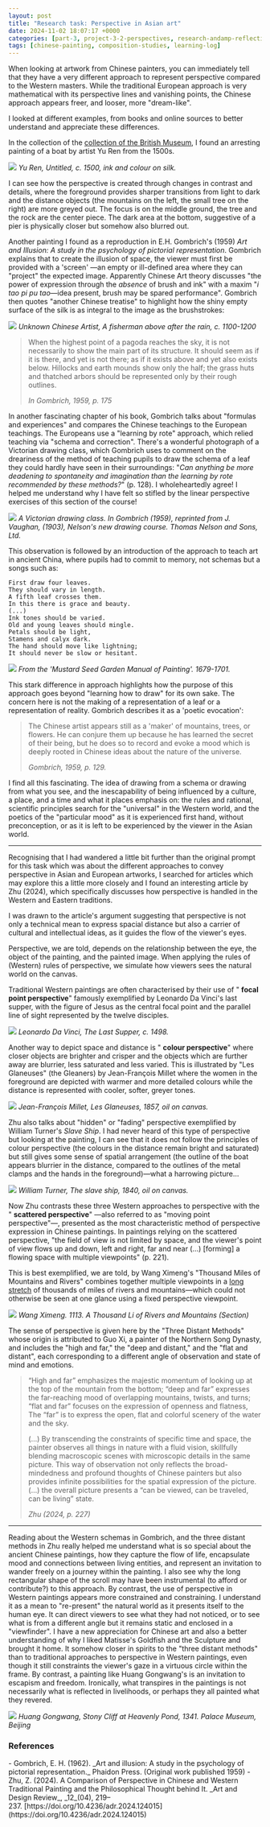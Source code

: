 ```yaml
---
layout: post
title: "Research task: Perspective in Asian art"
date: 2024-11-02 18:07:17 +0000
categories: [part-3, project-3-2-perspectives, research-andamp-reflection, uncategorised]
tags: [chinese-painting, composition-studies, learning-log]
---
```


When looking at artwork from Chinese painters, you can immediately tell that they have a very different approach to represent perspective compared to the Western masters. While the traditional European approach is very mathematical with its perspective lines and vanishing points, the Chinese approach appears freer, and looser, more "dream-like".

I looked at different examples, from books and online sources to better understand and appreciate these differences.

In the collection of the [collection of the British Museum](https://www.britishmuseum.org/collection/search?school_style=Chinese%20paintings%2Fprints%20schools), I found an arresting painting of a boat by artist Yu Ren from the 1500s.

![](/assets/images/hanging-scroll-yu-ren-zhe-school-c1500-png)
_Yu Ren, Untitled, c. 1500, ink and colour on silk._

I can see how the perspective is created through changes in contrast and details, where the foreground provides sharper transitions from light to dark and the distance objects (the mountains on the left, the small tree on the right) are more greyed out. The focus is on the middle ground, the tree and the rock are the center piece. The dark area at the bottom, suggestive of a pier is physically closer but somehow also blurred out.

Another painting I found as a reproduction in E.H. Gombrich's (1959) _Art and Illusion: A study in the psychology of pictorial representation_. Gombrich explains that to create the illusion of space, the viewer must first be provided with a 'screen' —an empty or ill-defined area where they can "project" the expected image. Apparently Chinese Art theory discusses "the power of expression through the _absence_ of brush and ink" with a maxim "_i tao pi pu tao_—idea present, brush may be spared performance". Gombrich then quotes "another Chinese treatise" to highlight how the shiny empty surface of the silk is as integral to the image as the brushstrokes:

![](/oca-foundation-painting-log/assets/images/photo-2024-11-02-102227.jpg)
_Unknown Chinese Artist, A fisherman above after the rain, c. 1100-1200_
<!-- wp:quote -->

> 
> 
> When the highest point of a pagoda reaches the sky, it is not necessarily to show the main part of its structure. It should seem as if it is there, and yet is not there; as if it exists above and yet also exists below. Hillocks and earth mounds show only the half; the grass huts and thatched arbors should be represented only by their rough outlines.
> 
> <cite>In Gombrich, 1959, p. 175</cite>

<!-- /wp:quote -->

In another fascinating chapter of his book, Gombrich talks about "formulas and experiences" and compares the Chinese teachings to the European teachings. The Europeans use a "learning by rote" approach, which relied teaching via "schema and correction". There's a wonderful photograph of a Victorian drawing class, which Gombrich uses to comment on the dreariness of the method of teaching pupils to draw the schema of a leaf they could hardly have seen in their surroundings: "_Can anything be more deadening to spontaneity and imagination than the learning by rote recommended by these methods?_" (p. 128). I wholeheartedly agree! I helped me understand why I have felt so stifled by the linear perspective exercises of this section of the course!

![](/oca-foundation-painting-log/assets/images/photo-2024-11-02-115937.jpg)
_A Victorian drawing class. In Gombrich (1959), reprinted from J. Vaughan, (1903), Nelson's new drawing course. Thomas Nelson and Sons, Ltd._

This observation is followed by an introduction of the approach to teach art in ancient China, where pupils had to commit to memory, not schemas but a songs such as:

<!-- wp:columns -->
<!-- wp:column -->
<!-- wp:verse -->
```
First draw four leaves.
They should vary in length.
A fifth leaf crosses them.
In this there is grace and beauty.
(...)
Ink tones should be varied.
Old and young leaves should mingle.
Petals should be light,
Stamens and calyx dark.
The hand should move like lightning;
It should never be slow or hesitant.
```
<!-- /wp:verse -->
<!-- /wp:column --><!-- wp:column -->

![](/oca-foundation-painting-log/assets/images/2024-11-02-121144.jpg)
_From the 'Mustard Seed Garden Manual of Painting'. 1679-1701._

<!-- /wp:column -->
<!-- /wp:columns -->

This stark difference in approach highlights how the purpose of this approach goes beyond "learning how to draw" for its own sake. The concern here is not the making of a representation of a leaf or a representation of reality. Gombrich describes it as a 'poetic evocation':

<!-- wp:quote -->

> 
> 
> The Chinese artist appears still as a 'maker' of mountains, trees, or flowers. He can conjure them up because he has learned the secret of their being, but he does so to record and evoke a mood which is deeply rooted in Chinese ideas about the nature of the universe.
> 
> <cite>Gombrich, 1959, p. 129.</cite>

<!-- /wp:quote -->

I find all this fascinating. The idea of drawing from a schema or drawing from what you see, and the inescapability of being influenced by a culture, a place, and a time and what it places emphasis on: the rules and rational, scientific principles search for the "universal" in the Western world, and the poetics of the "particular mood" as it is experienced first hand, without preconception, or as it is left to be experienced by the viewer in the Asian world.

<!-- wp:separator -->
* * *
<!-- /wp:separator -->

Recognising that I had wandered a little bit further than the original prompt for this task which was about the different approaches to convey perspective in Asian and European artworks, I searched for articles which may explore this a little more closely and I found an interesting article by Zhu (2024), which specifically discusses how perspective is handled in the Western and Eastern traditions.

I was drawn to the article's argument suggesting that perspective is not only a technical mean to express spacial distance but also a carrier of cultural and intellectual ideas, as it guides the flow of the viewer's eyes.

Perspective, we are told, depends on the relationship between the eye, the object of the painting, and the painted image. When applying the rules of (Western) rules of perspective, we simulate how viewers sees the natural world on the canvas.

Traditional Western paintings are often characterised by their use of " **focal point perspective**" famously exemplified by Leonardo Da Vinci's last supper, with the figure of Jesus as the central focal point and the parallel line of sight represented by the twelve disciples.

![](/assets/images/img-0122-jpeg)
_Leonardo Da Vinci, The Last Supper, c. 1498._

Another way to depict space and distance is " **colour perspective**" where closer objects are brighter and crisper and the objects which are further away are blurrier, less saturated and less varied. This is illustrated by "Les Glaneuses" (the Gleaners) by Jean-François Millet where the women in the foreground are depicted with warmer and more detailed colours while the distance is represented with cooler, softer, greyer tones.

![](/oca-foundation-painting-log/assets/images/jean-francois-millet-gleaners-google-art-project-2-scaled.jpg)
_Jean-François Millet, Les Glaneuses, 1857, oil on canvas._

Zhu also talks about "hidden" or "fading" perspective exemplified by William Turner's _Slave Ship_. I had never heard of this type of perspective but looking at the painting, I can see that it does not follow the principles of colour perspective (the colours in the distance remain bright and saturated) but still gives some sense of spatial arrangement (the outline of the boat appears blurrier in the distance, compared to the outlines of the metal clamps and the hands in the foreground)—what a harrowing picture...

![](/oca-foundation-painting-log/assets/images/959px-slave-ship.jpg)
_William Turner, The slave ship, 1840, oil on canvas._

Now Zhu contrasts these three Western approaches to perspective with the " **scattered perspective**" —also referred to as "moving point perspective"—, presented as the most characteristic method of perspective expression in Chinese paintings. In paintings relying on the scattered perspective, "the field of view is not limited by space, and the viewer's point of view flows up and down, left and right, far and near (...) [forming] a flowing space with multiple viewpoints" (p. 221).

This is best exemplified, we are told, by Wang Ximeng's "Thousand Miles of Mountains and Rivers" combines together multiple viewpoints in a [long stretch](https://upload.wikimedia.org/wikipedia/commons/3/37/Wang_Ximeng._A_Thousand_Li_of_Rivers_and_Mountains._%28Complete%2C_51%2C3x1191%2C5_cm%29._1113._Palace_museum%2C_Beijing.jpg) of thousands of miles of rivers and mountains—which could not otherwise be seen at one glance using a fixed perspective viewpoint.

![](https://www.chinese-showcase.com/cdn/shop/articles/a_thousand_li_of_rivers_and_mountains.jpg?v=1703462245)
_Wang Ximeng. 1113. A Thousand Li of Rivers and Mountains (Section)_

The sense of perspective is given here by the "Three Distant Methods" whose origin is attributed to Guo Xi, a painter of the Northern Song Dynasty, and includes the "high and far," the "deep and distant," and the "flat and distant", each corresponding to a different angle of observation and state of mind and emotions.

<!-- wp:quote -->

> 
> 
> “High and far” emphasizes the majestic momentum of looking up at the top of the mountain from the bottom; “deep and far” expresses the far-reaching mood of overlapping mountains, twists, and turns; “flat and far” focuses on the expression of openness and flatness, The “far” is to express the open, flat and colorful scenery of the water and the sky.
> 
> 
> 
> (...) By transcending the constraints of specific time and space, the painter observes all things in nature with a fluid vision, skillfully blending macroscopic scenes with microscopic details in the same picture. This way of observation not only reflects the broad-mindedness and profound thoughts of Chinese painters but also provides infinite possibilities for the spatial expression of the picture. (...) the overall picture presents a “can be viewed, can be traveled, can be living” state.
> 
> <cite>Zhu (2024, p. 227)</cite>

<!-- /wp:quote --><!-- wp:separator -->
* * *
<!-- /wp:separator -->

Reading about the Western schemas in Gombrich, and the three distant methods in Zhu really helped me understand what is so special about the ancient Chinese paintings, how they capture the flow of life, encapsulate mood and connections between living entities, and represent an invitation to wander freely on a journey within the painting. I also see why the long rectangular shape of the scroll may have been instrumental (to afford or contribute?) to this approach. By contrast, the use of perspective in Western paintings appears more constrained and constraining. I understand it as a mean to "re-present" the natural world as it presents itself to the human eye. It can direct viewers to see what they had not noticed, or to see what is from a different angle but it remains static and enclosed in a "viewfinder". I have a new appreciation for Chinese art and also a better understanding of why I liked Matisse's Goldfish and the Sculpture and brought it home. It somehow closer in spirits to the "three distant methods" than to traditional approaches to perspective in Western paintings, even though it still constraints the viewer's gaze in a virtuous circle within the frame. By contrast, a painting like Huang Gongwang's is an invitation to escapism and freedom. Ironically, what transpires in the paintings is not necessarily what is reflected in livelihoods, or perhaps they all painted what they revered.

![](https://www.comuseum.com/wp-content/uploads/2015/03/huang-gongwang_heavenly-pond-mountain.jpg)
_Huang Gongwang, Stony Cliff at Heavenly Pond, 1341. Palace Museum, Beijing_
<!-- wp:heading {"level":3} -->
### References
<!-- /wp:heading --><!-- wp:list -->
<!-- wp:list-item -->- Gombrich, E. H. (1962). _Art and illusion: A study in the psychology of pictorial representation._ Phaidon Press. (Original work published 1959)
<!-- /wp:list-item --><!-- wp:list-item -->- Zhu, Z. (2024). A Comparison of Perspective in Chinese and Western Traditional Painting and the Philosophical Thought behind It.&nbsp;_Art and Design Review_,&nbsp;_12_(04), 219–237.&nbsp;[https://doi.org/10.4236/adr.2024.124015](https://doi.org/10.4236/adr.2024.124015)
<!-- /wp:list-item -->
<!-- /wp:list -->